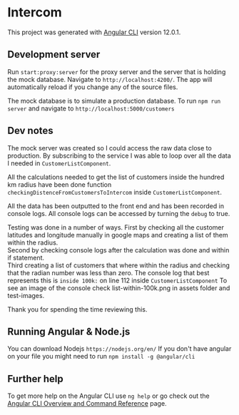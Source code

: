 # Intercom

This project was generated with [Angular CLI](https://github.com/angular/angular-cli) version 12.0.1.

## Development server

Run `start:proxy:server` for the proxy server and the server that is holding the mock database. Navigate to `http://localhost:4200/`. The app will automatically reload if you change any of the source files.

The mock database is to simulate a production database.
To run `npm run server` and navigate to `http://localhost:5000/customers`

## Dev notes

The mock server was created so I could access the raw data close to production.
By subscribing to the service I was able to loop over all the data I needed in `CustomerListComponent`.

All the calculations needed to get the list of customers inside the hundred km radius have been done function `checkingDistenceFromCustomersToIntercom` inside `CustomerListComponent`.

All the data has been outputted to the front end and has been recorded in console logs. All console logs can be accessed by turning the `debug` to true.

Testing was done in a number of ways.
First by checking all the customer latitudes and longitude manually in google maps and creating a list of them within the radius.<br/>
Second by checking console logs after the calculation was done and within if statement.<br/>
Third creating a list of customers that where within the radius and checking that the radian number was less than zero. The console log that best represents this is `inside 100k:` on line 112 inside `CustomerListComponent`
To see an image of the console check list-within-100k.png in assets folder and test-images.

Thank you for spending the time reviewing this.

## Running Angular & Node.js

You can download Nodejs `https://nodejs.org/en/`
If you don't have angular on your file you might need to run `npm install -g @angular/cli`

## Further help

To get more help on the Angular CLI use `ng help` or go check out the [Angular CLI Overview and Command Reference](https://angular.io/cli) page.
